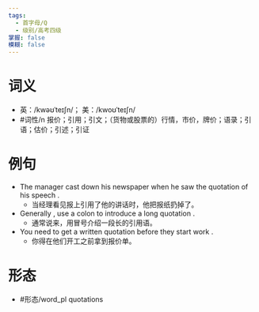 ```yaml
---
tags:
  - 首字母/Q
  - 级别/高考四级
掌握: false
模糊: false
---
```

# 词义
- 英：/kwəʊˈteɪʃn/； 美：/kwoʊˈteɪʃn/
- #词性/n  报价；引用；引文；（货物或股票的）行情，市价，牌价；语录；引语；估价；引述；引证
# 例句
- The manager cast down his newspaper when he saw the quotation of his speech .
	- 当经理看见报上引用了他的讲话时，他把报纸扔掉了。
- Generally , use a colon to introduce a long quotation .
	- 通常说来，用冒号介绍一段长的引用语。
- You need to get a written quotation before they start work .
	- 你得在他们开工之前拿到报价单。
# 形态
- #形态/word_pl quotations
